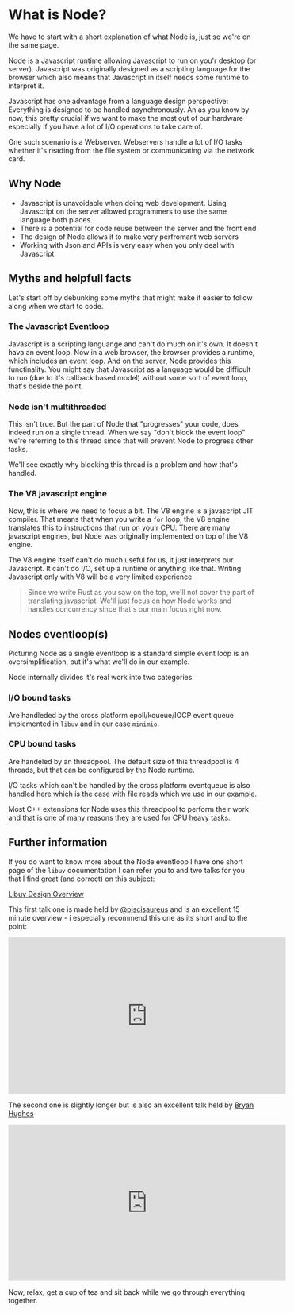 # What is Node?

We have to start with a short explanation of what Node is, just so we're on the same page.

Node is a Javascript runtime allowing Javascript to run on you'r desktop (or server). Javascript was originally designed as a scripting language for the browser which also means that Javascript in itself needs some runtime to interpret it.

Javascript has one advantage from a language design perspective: Everything is designed to be handled asynchronously. An as you know by now, this pretty crucial if we want to make the most out of our hardware especially if you have a lot of I/O operations to take care of.

One such scenario is a Webserver. Webservers handle a lot of I/O tasks whether it's reading from the file system or communicating via the network card.

## Why Node

- Javascript is unavoidable when doing web development. Using Javascript on the server allowed programmers to use the same language both places.
- There is a potential for code reuse between the server and the front end
- The design of Node allows it to make very perfromant web servers
- Working with Json and APIs is very easy when you only deal with Javascript

## Myths and helpfull facts

Let's start off by debunking some myths that might make it easier to follow along when we start to code.

### The Javascript Eventloop

Javascript is a scripting languange and can't do much on it's own. It doesn't hava an event loop. Now in a web browser, the browser provides a runtime, which includes an event loop. And on the server, Node provides this functinality. You might say that Javascript as a language would be difficult to run (due to it's callback based model) without some sort of event loop, that's beside the point.

### Node isn't multithreaded

This isn't true. But the part of Node that "progresses" your code, does indeed run on a single thread. When we say "don't block the event loop" we're referring to this thread since that will prevent Node to progress other tasks.

We'll see exactly why blocking this thread is a problem and how that's
  handled.

### The V8 javascript engine

Now, this is where we need to focus a bit. The V8 engine is a javascript JIT compiler. That means that when you write a `for` loop, the V8 engine translates this to instructions that run on you'r CPU. There are many javascript engines, but Node was originally implemented on top of the V8 engine.

The V8 engine itself can't do much useful for us, it just interprets our Javascript. It can't do I/O, set up a runtime or anything like that. Writing Javascript only with V8 will be a very limited experience.

> Since we write Rust as you saw on the top, we'll not cover the part of translating javascript. We'll just focus on how Node works and handles concurrency since that's our main focus right now.

## Nodes eventloop(s)

Picturing Node as a single eventloop is a standard simple event loop is an oversimplification, but
it's what we'll do in our example.

Node internally divides it's real work into two categories:

### I/O bound tasks

Are handleded by the cross platform epoll/kqueue/IOCP event queue implemented in `libuv` and in our case `minimio`.

### CPU bound tasks

Are handeled by an threadpool. The default size of this threadpool is 4 threads, but that can be configured by the Node runtime.

I/O tasks which can't be handled by the cross platform eventqueue is also handled here which is the case with file reads which we use in our example.

Most C++ extensions for Node uses this threadpool to perform their work and that is one of many reasons they are used for CPU heavy tasks.

## Further information

If you do want to know more about the Node eventloop I have one short page of the `libuv` documentation I can
refer you to and two talks for you that I find great (and correct) on this subject:

[Libuv Design Overview](http://docs.libuv.org/en/v1.x/design.html#design-overview)

This first talk one is made held by [@piscisaureus](https://github.com/piscisaureus) and is an excellent 15 minute overview - i especially recommend this one as its short and to the point:
<iframe width="560" height="315" src="https://www.youtube.com/embed/PNa9OMajw9w" frameborder="0" allow="accelerometer; autoplay; encrypted-media; gyroscope; picture-in-picture" allowfullscreen></iframe>


The second one is slightly longer but is also an excellent talk held by [Bryan Hughes](https://github.com/nebrius)
<iframe width="560" height="315" src="https://www.youtube.com/embed/zphcsoSJMvM" frameborder="0" allow="accelerometer; autoplay; encrypted-media; gyroscope; picture-in-picture" allowfullscreen></iframe>


Now, relax, get a cup of tea and sit back while we go through everything together.

